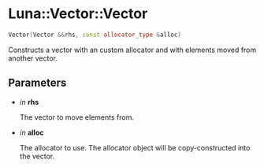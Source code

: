 # Luna::Vector::Vector

```c++
Vector(Vector &&rhs, const allocator_type &alloc)
```

Constructs a vector with an custom allocator and with elements moved from another vector. 



## Parameters
* *in* **rhs**

    The vector to move elements from. 

* *in* **alloc**

    The allocator to use. The allocator object will be copy-constructed into the vector. 

